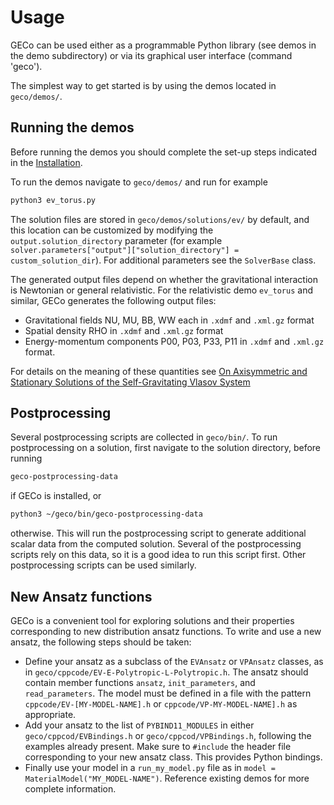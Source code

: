 # Usage

GECo can be used either as a programmable Python library (see demos in
the demo subdirectory) or via its graphical user interface (command 'geco').

The simplest way to get started is by using the demos located in `geco/demos/`. 

## Running the demos
Before running the demos you should complete the set-up steps indicated in the [Installation](./installation.md).

To run the demos navigate to `geco/demos/` and run for example
```bash
python3 ev_torus.py
```
The solution files are stored in `geco/demos/solutions/ev/` by default, and this location can be customized by modifying the `output.solution_directory` parameter (for example `solver.parameters["output"]["solution_directory"] = custom_solution_dir`). 
For additional parameters see the `SolverBase` class. 

The generated output files depend on whether the gravitational interaction is Newtonian or general relativistic. 
For the relativistic demo `ev_torus` and similar, GECo generates the following
output files:
- Gravitational fields NU, MU, BB, WW each in `.xdmf` and `.xml.gz` format
- Spatial density RHO in `.xdmf` and `.xml.gz` format
- Energy-momentum components P00, P03, P33, P11 in `.xdmf` and `.xml.gz` format.

For details on the meaning of these quantities see [On Axisymmetric and Stationary Solutions of the Self-Gravitating Vlasov System](https://iopscience.iop.org/article/10.1088/0264-9381/33/15/155008)

## Postprocessing
Several postprocessing scripts are collected in `geco/bin/`. 
To run postprocessing on a solution, first navigate to the solution directory, before running 
```bash
geco-postprocessing-data
```
if GECo is installed, or 
```bash
python3 ~/geco/bin/geco-postprocessing-data
```
otherwise. This will run the postprocessing script to generate additional scalar
data from the computed solution. Several of the postprocessing scripts rely on
this data, so it is a good idea to run this script first. Other postprocessing
scripts can be used similarly. 

## New Ansatz functions
GECo is a convenient tool for exploring solutions and their properties corresponding to new distribution ansatz functions. 
To write and use a new ansatz, the following steps should be taken: 
- Define your ansatz as a subclass of the `EVAnsatz` or `VPAnsatz` classes, as in `geco/cppcode/EV-E-Polytropic-L-Polytropic.h`. 
  The ansatz should contain member functions `ansatz`, `init_parameters`, and `read_parameters`.
  The model must be defined in a file with the pattern `cppcode/EV-[MY-MODEL-NAME].h` or `cppcode/VP-MY-MODEL-NAME].h` as appropriate.
- Add your ansatz to the list of `PYBIND11_MODULES` in either `geco/cppcod/EVBindings.h` or `geco/cppcod/VPBindings.h`, following the examples already present. 
  Make sure to `#include` the header file corresponding to your new ansatz class.
  This provides Python bindings.
- Finally use your model in a `run_my_model.py` file as in `model = MaterialModel("MY_MODEL-NAME")`. 
  Reference existing demos for more complete information.